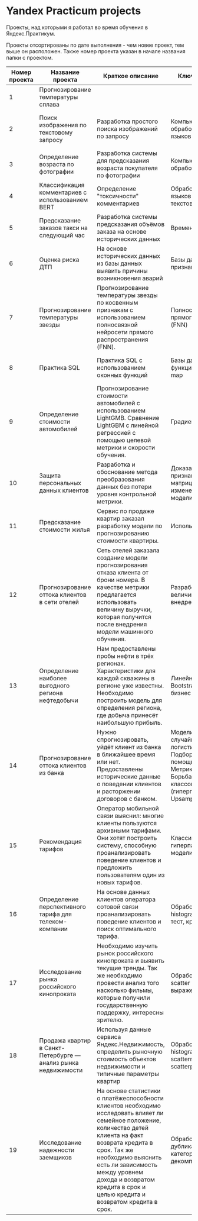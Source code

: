 # Yandex Practicum projects

Проекты, над которыми я работал во время обучения в Яндекс.Практикум.

Проекты отсортированы по дате выполнения - чем новее проект, тем выше он расположен. Также номер проекта указан в начале названия папки с проектом.

| **Номер проекта** | **Название проекта**                                           | **Краткое описание**                                                                                                                                                                                                                                                                                         | Ключевые особенности                                                                                                                                                                                                         | **Инструменты**                                                            |
| ----------------- | -------------------------------------------------------------- | ------------------------------------------------------------------------------------------------------------------------------------------------------------------------------------------------------------------------------------------------------------------------------------------------------------ | ---------------------------------------------------------------------------------------------------------------------------------------------------------------------------------------------------------------------------- | -------------------------------------------------------------------------- |
| 1                 | Прогнозирование температуры сплава                             |                                                                                                                                                                                                                                                                                                              |                                                                                                                                                                                                                              |                                                                            |
| 2                 | Поиск изображения по текстовому запросу                        | Разработка простого поиска изображений по запросу                                                                                                                                                                                                                                                            | Компьютерное зрение (CV), обработка естественных языков (NLP)                                                                                                                                                                | PyTorch, CUDA, CLIP, transformers, pandas, NumPy, Matplotlib, scikit-learn |
| 3                 | Определение возраста по фотографии                             | Разработка системы для предсказания возраста покупателя по фотографии                                                                                                                                                                                                                                        | Компьютерное зрение (CV), обработка изображений                                                                                                                                                                              | Keras, pandas, Matplotlib                                                  |
| 4                 | Классификация комментариев с использованием BERT               | Определение "токсичности" комментариев                                                                                                                                                                                                                                                                       | Обработка естественных языков (NLP), классификация текстов                                                                                                                                                                   | PyTorch, BERT, CUDA, pandas, NumPy, Matplotlib, scikit-learn               |
| 5                 | Предсказание заказов такси на следующий час                    | Разработка системы предсказания объёмов заказа на основе исторических данных                                                                                                                                                                                                                                 | Временные ряды, регрессия                                                                                                                                                                                                    | statsmodels, LightGBM, pandas, scikit-learn, Matplotlib                    |
| 6                 | Оценка риска ДТП                                               | На основе исторических данных из базы данных выявить причины возникновения аварий                                                                                                                                                                                                                            | Базы данных, синтез признаков                                                                                                                                                                                                | PostgreSQL, SQLAlchemy, pandas, scikit-learn                               |
| 7                 | Прогнозирование температуры звезды                             | Прогнозирование температуры звезды по косвенным признакам с использованием полносвязной нейросети прямого распространения (FNN).                                                                                                                                                                             | Полносвязные нейросети прямого распространения (FNN)                                                                                                                                                                         | PyTorch, category_encoders, pandas, Matplotlib, NumPy                      |
| 8                 | Практика SQL                                                   | Практика SQL с использованием оконных функций                                                                                                                                                                                                                                                                | Базы данных, оконные функции, Retention Rate, Heat map                                                                                                                                                                       | PostgreSQL, SQLAlchemy, pandas, Matplotlib, NumPy, seaborn                 |
| 9                 | Определение стоимости автомобилей                              | Прогнозирование стоимости автомобилей с использованием LightGMB. Сравнение LightGBM с линейной регрессией с помощью целевой метрики и скорости обучения.                                                                                                                                                     | Градиентный бустинг                                                                                                                                                                                                          | LightGBM, scikit-learn, category_encoders, pandas, NumPy, Matplotlib       |
| 10                | Защита персональных данных клиентов                            | Разработка и обоснование метода преобразования данных без потери уровня контрольной метрики.                                                                                                                                                                                                                 | Доказано, что умножение признаков на обратимую матрицу не приведёт к изменению предсказаний модели                                                                                                                           | scikit-learn, Python, pandas, NumPy.                                       |
| 11                | Предсказание стоимости жилья                                   | Сервис по продаже квартир заказал разработку модели по прогнозированию стоимости квартиры.                                                                                                                                                                                                                   | Использование PySpark                                                                                                                                                                                                        | PySpark, pandas, NumPy                                                     |
| 12                | Прогнозирование оттока клиентов в сети отелей                  | Сеть отелей заказала создание модели прогнозирования отказа клиента от брони номера. В качестве метрики предлагается использовать величину выручки, которая получится после внедрения модели машинного обучения.                                                                                             | Разработка модели и оценка величины выручки от её внедрения                                                                                                                                                                  | scikit-learn, pandas, NumPy, Matplotlib, seaborn                           |
| 13                | Определение наиболее выгодного региона нефтедобычи             | Нам предоставлены пробы нефти в трёх регионах. Характеристики для каждой скважины в регионе уже известны. Необходимо построить модель для определения региона, где добыча принесёт наибольшую прибыль.                                                                                                       | Линейная регрессия, Bootstrap, разработка бизнес-модели                                                                                                                                                                      | scikit-learn, pandas, NumPy                                                |
| 14                | Прогнозирование оттока клиентов из банка                       | Нужно спрогнозировать, уйдёт клиент из банка в ближайшее время или нет. Предоставлены исторические данные о поведении клиентов и расторжении договоров с банком.                                                                                                                                             | Модели: дерево решений, случайные лес, логистическая регрессия. Подбор гиперпараметров с помощью `GridSearchCV`. Метрики: F1, AUC-ROC. Борьба с дисбалансом классов (гиперпараметр `class_weight`, Upsampling, Downsampling) | scikit-learn, pandas, Matplotlib                                           |
| 15                | Рекомендация тарифов                                           | Оператор мобильной связи выяснил: многие клиенты пользуются архивными тарифами. Они хотят построить систему, способную проанализировать поведение клиентов и предложить пользователям один из новых тарифов.                                                                                                 | Классификация, подбор гиперпараметров, выбор модели МО                                                                                                                                                                       | scikit-learn, pandas, Matplotlib                                           |
| 16                | Определение перспективного тарифа для телеком-компании         | На основе данных клиентов оператора сотовой связи проанализировать поведение клиентов и поиск оптимального тарифа.                                                                                                                                                                                           | Обработка данных, histogram, статистический тест, критерий Стьюдента.                                                                                                                                                        | pandas, NumPy, Matplotlib, SciPy                                           |
| 17                | Исследование рынка российского кинопроката                     | Необходимо изучить рынок российского кинопроката и выявить текущие тренды. Так же необходимо провести анализ того насколько фильмы, которые получили государственную поддержку, интересны зрителю.                                                                                                           | Обработка данных, barplot, scatter martrix, регулярные выражения                                                                                                                                                             | pandas, Matplotlib, RegExp                                                 |
| 18                | Продажа квартир в Санкт-Петербурге — анализ рынка недвижимости | Используя данные сервиса Яндекс.Недвижимость, определить рыночную стоимость объектов недвижимости и типичные параметры квартир                                                                                                                                                                               | Обработка данных, histogram, boxplot, scattermatrix, категоризация, scatterplot, фрод-мониторинг                                                                                                                             | pandas                                                                     |
| 19                | Исследование надежности заемщиков                              | На основе статистики о платёжеспособности клиентов необходимо исследовать влияет ли семейное положение, количество детей клиента на факт возврата кредита в срок. Так же необходимо выяснить есть ли зависимость между уровнем дохода и возвратом кредита в срок и целью кредита и возвратом кредита в срок. | Обработка данных, дубликаты, пропуски, категоризация, декомпозиция                                                                                                                                                           | pandas                                                                     |